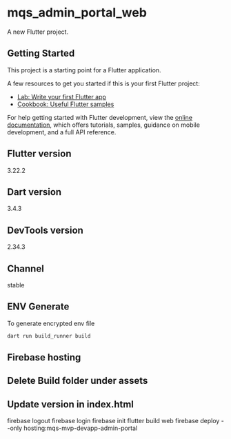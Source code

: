 # mqs_admin_portal_web

A new Flutter project.

## Getting Started

This project is a starting point for a Flutter application.

A few resources to get you started if this is your first Flutter project:

- [Lab: Write your first Flutter app](https://docs.flutter.dev/get-started/codelab)
- [Cookbook: Useful Flutter samples](https://docs.flutter.dev/cookbook)

For help getting started with Flutter development, view the
[online documentation](https://docs.flutter.dev/), which offers tutorials,
samples, guidance on mobile development, and a full API reference.

## Flutter version
3.22.2

## Dart version
3.4.3

## DevTools version
2.34.3

## Channel
stable

## ENV Generate
To generate encrypted env file
```bash
dart run build_runner build
```

## Firebase hosting
## Delete Build folder under assets
## Update version in index.html
firebase logout
firebase login
firebase init
flutter build web
firebase deploy --only hosting:mqs-mvp-devapp-admin-portal